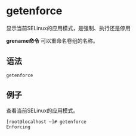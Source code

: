 # getenforce

显示当前SELinux的应用模式，是强制、执行还是停用


**grename命令** 可以重命名卷组的名称。

##  语法

```
getenforce
```

## 例子

查看当前SELinux的应用模式。

```
[root@localhost ~]# getenforce
Enforcing
```


